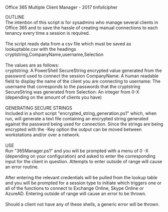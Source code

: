 Office 365 Multiple Client Manager - 2017 tinfoilcipher

OUTLINE</br>
The intention of this script is for sysadmins who manage several clients in Office 365 and to save the hassle of creating
manual connections to each tenancy every time a session is required.</br>
</br>
The script reads data from a csv file which must be saved as lookuptable.csv with the headings</br>
cryptstring,CompanyName,username,Selection</br>
</br>
The values are as follows:</br>
cryptstring: A PowerShell SecureString encrypted value generated from the password used to connect the session
CompanyName: A human readable field to display the name of the client you are connecting to
username: The username that corresponds to the passwords that the cryptstring SecureString was generated from
Selection: An integer from 0-X (depending on the amount of clients you have)</br>
</br>
GENERATING SECURE STRINGS</br>
Included in a short script "encrypted_string_generation.ps1" which, when run, will generate a text file containing an encrypted
string generated against the password being used for connection. Since the strings are being encrypted with the -Key option the
output can be moved between workstations and/or over a network.</br>
</br>
USE</br>
Run "365Manager.ps1" and you will be prompted with a menu of 0 -X (depending on your configuration) and asked to enter the
corresponding input for the client in question. Attempts to enter outside of range will cause an error routine.</br>
</br>
After entering the relevant credentials will be pulled from the lookup table and you will be prompted for a session type to
initiate which triggers one or all of the functions to connect to Exchange Online, Skype Online or AzureAD. Entering outside of
range will cause an error to be thrown.</br>
</br>
Should a client not have any of these shells, a generic error will be thrown.</br>
